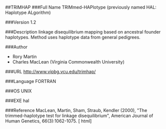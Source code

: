 ##TRIMHAP
###Full Name
TRIMmed-HAPlotype (previously named HAL: Haplotype ALgorithm)

###Version
1.2

###Description
linkage disequilibrium mapping based on ancestral founder haplotypes. Method uses haplotype data from general pedigrees.

###Author
* Rory Martin
* Charles MacLean (Virginia Commonwealth University)

###URL
http://www.vipbg.vcu.edu/trimhap/

###Language
FORTRAN

###OS
UNIX

###EXE
hal

###Reference
MacLean, Martin, Sham, Straub, Kendler (2000), "The trimmed-haplotype test for linkage disequilibrium", American Journal of Human Genetics, 66(3):1062-1075\. [ html]


